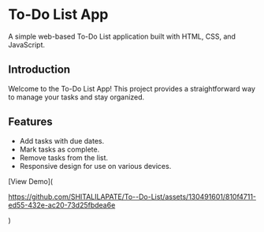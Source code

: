 # To-Do List App

A simple web-based To-Do List application built with HTML, CSS, and JavaScript.

## Introduction

Welcome to the To-Do List App! This project provides a straightforward way to manage your tasks and stay organized.

## Features

- Add tasks with due dates.
- Mark tasks as complete.
- Remove tasks from the list.
- Responsive design for use on various devices.


[View Demo](

https://github.com/SHITALILAPATE/To--Do-List/assets/130491601/810f4711-ed55-432e-ac20-73d25fbdea6e

)


